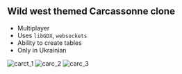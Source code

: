 ## Wild west themed Carcassonne clone

- Multiplayer
- Uses `libGDX`, `websockets`
- Ability to create tables
- Only in Ukrainian

![carct_1](https://user-images.githubusercontent.com/45764279/218204635-e8a50025-1c2d-47e5-b811-08940d2988d9.png)
![carc_2](https://user-images.githubusercontent.com/45764279/218204642-3aa9bafd-be98-4b86-bd8f-d76eb6b1f501.png)
![carc_3](https://user-images.githubusercontent.com/45764279/218204655-970bb35c-bbc6-4b7d-bddf-784d4157db6c.png)
